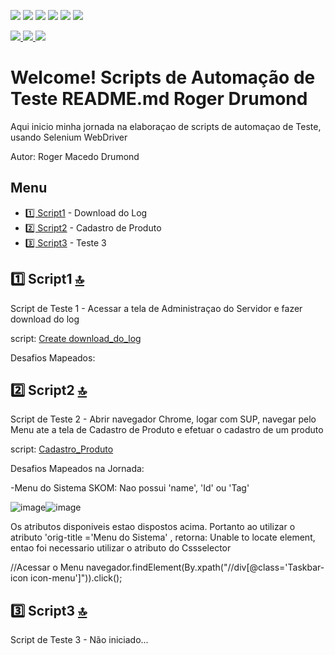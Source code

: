 <img src="https://img.shields.io/badge/Insomnia-5849be?style=for-the-badge&logo=Insomnia&logoColor=white"/> <img src="https://img.shields.io/badge/Postman-FF6C37?style=for-the-badge&logo=Postman&logoColor=white"/> <img src="https://img.shields.io/badge/Selenium-43B02A?style=for-the-badge&logo=Selenium&logoColor=white"/> <img src= "https://img.shields.io/badge/IntelliJIDEA-000000.svg?style=for-the-badge&logo=intellij-idea&logoColor=white"/> <img src="https://img.shields.io/badge/JavaScript-323330?style=for-the-badge&logo=javascript&logoColor=F7DF1E"/> <img src="https://img.shields.io/badge/Swagger-85EA2D?style=for-the-badge&logo=Swagger&logoColor=white"/>



<a href="https://www.instagram.com/venomroger/">
  <img src="https://img.shields.io/badge/Instagram-E4405F?style=for-the-badge&logo=instagram&logoColor=white"/>
</a>
<a href="https://www.linkedin.com/in/drumondroger/">
  <img src="https://img.shields.io/badge/LinkedIn-0077B5?style=for-the-badge&logo=linkedin&logoColor=white"/>
</a>
<a href="https://open.spotify.com/user/225ftlajwacbj5xxgj26cmktq?si=7fb5b1281fd44229">
  <img src="https://img.shields.io/badge/Spotify-1ED760?&style=for-the-badge&logo=spotify&logoColor=white"/>
  </a>


# Welcome! Scripts de Automação de Teste README.md Roger Drumond

Aqui inicio minha jornada na elaboraçao de scripts de automaçao de Teste, usando Selenium WebDriver

Autor: Roger Macedo Drumond


## Menu
   - [1️⃣ Script1](#-script1-) - Download do Log
   - [2️⃣ Script2](#-script2-) - Cadastro de Produto
   - [3️⃣ Script3](#-script3-) - Teste 3







## 1️⃣ Script1 [🔝](#welcome-scripts-de-automação-de-teste-readmemd-roger-drumond)

Script de Teste 1 - Acessar a tela de Administraçao do Servidor e fazer download do log  

   script: <a href= "https://github.com/venomroger/Test-automation-SKOM/commit/a0977fa2105cf257991665e9fd2a04eb64184f18">Create download_do_log</a>


   Desafios Mapeados:

## 2️⃣ Script2 [🔝](#welcome-scripts-de-automação-de-teste-readmemd-roger-drumond)

Script de Teste 2 - Abrir navegador Chrome, logar com SUP, navegar pelo Menu ate a tela de Cadastro de Produto e efetuar o cadastro de um produto

   script: <a href="https://github.com/venomroger/Test-automation-SKOM/commit/2d156859985e0ecfc112fdb4c9c529fa5a6e8e2c">Cadastro_Produto</a>
   
   
   Desafios Mapeados na Jornada:
   
   -Menu do Sistema SKOM: Nao possui 'name', 'Id' ou 'Tag'
   
   ![image](https://user-images.githubusercontent.com/98754939/152168310-6795a56c-aec7-440a-8dda-f3b2eb6885e3.png)![image](https://user-images.githubusercontent.com/98754939/152169151-b96ddf2e-0b3a-416c-a037-839b03723791.png)

Os atributos disponiveis estao dispostos acima.
Portanto ao utilizar o atributo 'orig-title ='Menu do Sistema' , retorna: Unable to locate element, entao foi necessario utilizar o atributo do Cssselector

//Acessar o Menu
        navegador.findElement(By.xpath("//div[@class='Taskbar-icon icon-menu']")).click();


## 3️⃣ Script3 [🔝](#welcome-scripts-de-automação-de-teste-readmemd-roger-drumond)

Script de Teste 3 - Não iniciado...
